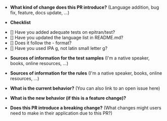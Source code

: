 * **What kind of change does this PR introduce?** (Language addition, bug fix, feature, docs update, ...)

<!-- Use below for adding new language -->
* **Checklist**
- [] Have you added adequate tests on epitran/test?
- [] Have you updated the language list in README.md?
- [] Does it follow the <iso639>-<iso15924> format?
- [] Have you used IPA ɡ, not latin small letter g?

* **Sources of information for the test samples** (I'm a native speaker, books, online resources, ...)


* **Sources of information for the rules** (I'm a native speaker, books, online resources, ...)


<!-- Use below for everything else -->
* **What is the current behavior?** (You can also link to an open issue here)


* **What is the new behavior (if this is a feature change)?**


* **Does this PR introduce a breaking change?** (What changes might users need to make in their application due to this PR?)



